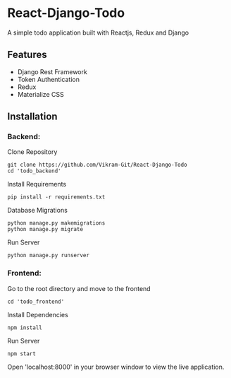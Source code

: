 # React-Django-Todo
A simple todo application built with Reactjs, Redux and Django

## Features
* Django Rest Framework
* Token Authentication
* Redux
* Materialize CSS

## Installation

### Backend:
Clone Repository
```
git clone https://github.com/Vikram-Git/React-Django-Todo
cd 'todo_backend'
```
Install Requirements
```
pip install -r requirements.txt
```
Database Migrations
```
python manage.py makemigrations
python manage.py migrate
```
Run Server
```
python manage.py runserver
```

### Frontend:
Go to the root directory and move to the frontend
```
cd 'todo_frontend'
```
Install Dependencies
```
npm install
```
Run Server
```
npm start
```
Open 'localhost:8000' in your browser window to view the live application.



